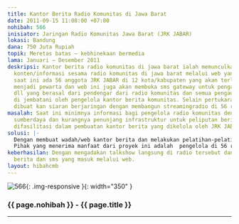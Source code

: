 ```yaml
---
title: Kantor Berita Radio Komunitas di Jawa Barat
date: 2011-09-15 11:08:00 +07:00
nohibah: 566
inisiator: Jaringan Radio Komunitas Jawa Barat (JRK JABAR)
lokasi: Bandung
dana: 750 Juta Rupiah
topik: Meretas batas – kebhinekaan bermedia
lama: Januari – Desember 2011
deskripsi: Kantor berita radio komunitas di jawa barat ialah memunculkan pertukaran
  konten/informasi sesama radio komunitas di jawa barat melalui web yang akan di bangun,
  saat ini ada 56 anggota JRK JABAR di 12 kota/kabupaten yang akan terlibat untuk
  menjadi pewarta dan web ini juga akan membuka sms gateway untuk pengaduan, pertanyaan
  dll yang berasal dari pendengar dari radio komunitas dan semua pengaduan dll akan
  di jembatani oleh pengelola kantor berita komunitas. Selain pertukaran berita akan
  dibuat kan siaran berjaringan dengan membangun streamingradio di 56 radio komunitas.
masalah: Saat ini minimnya informasi bagi pengelola radio komunitas dengan keterbatasan
  sumberdaya dan kurangnya penunjang infrastruktur untuk peliputan berita maka perlunya
  difasilitasi dalam pembuatan kantor berita yang dikelola oleh JRK JABAR.
solusi: |-
  Dengan membuat wadah/web kantor berita dan melakukan pelatihan-pelatihan bagi pengelola radio komunitas tersebut.
  Pihak yang menerima manfaat dari proyek ini adalah  pengelola di 56 rakom dan penerima informasi pendengar rakom tersebut.
keberhasilan: Dengan mengadakan talkshow langsung di radio tersebut dan mendatabasekan
  berita dan sms yang masuk melalui web.
layout: hibahcmb
---
```


![566](/static/img/hibahcmb/566.png){: .img-responsive }{: width="350" }

### {{ page.nohibah }} - {{ page.title }}

---
